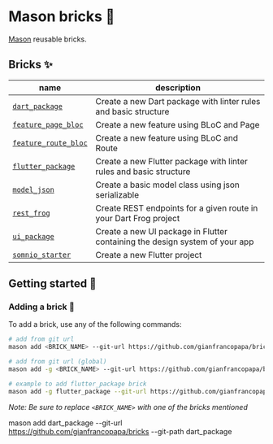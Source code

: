 # Mason bricks 🧱

[Mason][mason_link] reusable bricks.

## Bricks ✨

| name                                       | description                                                                 |
| ------------------------------------------ | --------------------------------------------------------------------------- |
| [`dart_package`][dart_package]             | Create a new Dart package with linter rules and basic structure             |
| [`feature_page_bloc`][feature_page_bloc]   | Create a new feature using BLoC and Page                                    |
| [`feature_route_bloc`][feature_route_bloc] | Create a new feature using BLoC and Route                                   |
| [`flutter_package`][flutter_package]       | Create a new Flutter package with linter rules and basic structure          |
| [`model_json`][model_json]                 | Create a basic model class using json serializable                          |
| [`rest_frog`][rest_frog]                   | Create REST endpoints for a given route in your Dart Frog project           |
| [`ui_package`][ui_package]                 | Create a new UI package in Flutter containing the design system of your app |
| [`somnio_starter`][somnio_starter]         | Create a new Flutter project                                                |

## Getting started 🚀

### Adding a brick 🧱️

To add a brick, use any of the following commands:

```sh
# add from git url
mason add <BRICK_NAME> --git-url https://github.com/gianfrancopapa/bricks --git-path path/to/<BRICK_NAME>

# add from git url (global)
mason add -g <BRICK_NAME> --git-url https://github.com/gianfrancopapa/bricks --git-path path/to/<BRICK_NAME>

# example to add flutter_package brick
mason add -g flutter_package --git-url https://github.com/gianfrancopapa/bricks --git-path flutter_package/
```

_Note: Be sure to replace `<BRICK_NAME>` with one of the bricks mentioned_

[//]: # "links."
[mason_link]: https://pub.dev/packages/mason
[dart_package]: https://github.com/gianfrancopapa/bricks/tree/main/dart_package
[feature_page_bloc]: https://github.com/gianfrancopapa/bricks/tree/main/feature_page_bloc
[feature_route_bloc]: https://brickhub.dev/bricks/feature_route_bloc
[flutter_package]: https://github.com/gianfrancopapa/bricks/tree/main/flutter_package
[model_json]: https://github.com/gianfrancopapa/bricks/tree/main/model_json
[rest_frog]: https://brickhub.dev/bricks/rest_frog
[ui_package]: https://brickhub.dev/bricks/ui_package
[somnio_starter]: https://github.com/gianfrancopapa/bricks/tree/main/somnio_starter

mason add dart_package --git-url https://github.com/gianfrancopapa/bricks --git-path dart_package